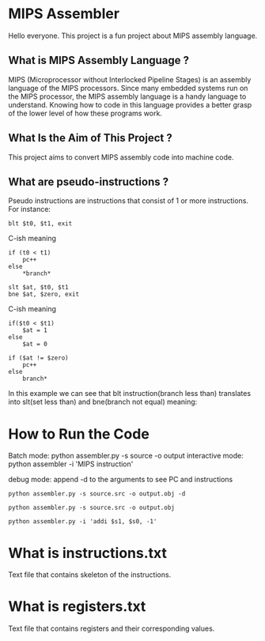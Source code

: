 # MIPS Assembler

Hello everyone. This project is a fun project about MIPS assembly language. 


## What is MIPS Assembly Language ?

MIPS (Microprocessor without Interlocked Pipeline Stages) is an assembly language of the MIPS processors.
Since many embedded systems run on the MIPS processor, the MIPS assembly language is a handy language to understand. Knowing how to code in this language provides a better grasp of the lower level of how these programs work.

## What Is the Aim of This Project ?

This project aims to convert MIPS assembly code into machine code.

## What are pseudo-instructions ?

Pseudo instructions are instructions that consist of 1 or more instructions. For instance: 

```
blt $t0, $t1, exit

```
C-ish meaning 
```
if (t0 < t1)
    pc++
else
    *branch*
```

```
slt $at, $t0, $t1 
bne $at, $zero, exit
```
C-ish meaning 
```
if($t0 < $t1)
    $at = 1
else
    $at = 0

if ($at != $zero) 
    pc++
else
    branch*
```

In this example we can see that blt instruction(branch less than) translates into slt(set less than) and bne(branch not equal) meaning:

# How to Run the Code

Batch mode: python assembler.py -s source -o output
interactive mode: python assembler -i 'MIPS instruction'

debug mode: append -d to the arguments to see PC and instructions  
```
python assembler.py -s source.src -o output.obj -d
```
```
python assembler.py -s source.src -o output.obj
```
```
python assembler.py -i 'addi $s1, $s0, -1'
```
# What is instructions.txt

Text file that contains skeleton of the instructions.

# What is registers.txt

Text file that contains registers and their corresponding values.
